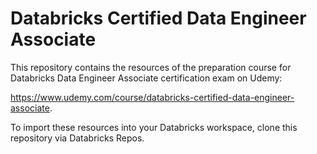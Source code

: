 # Databricks Certified Data Engineer Associate

This repository contains the resources of the preparation course for Databricks Data Engineer Associate certification exam on Udemy:

<a href="https://www.udemy.com/course/databricks-certified-data-engineer-associate/?referralCode=F0FA48E9A0546C975F14" target="_blank">https://www.udemy.com/course/databricks-certified-data-engineer-associate</a>.<br/>


To import these resources into your Databricks workspace, clone this repository via Databricks Repos.
